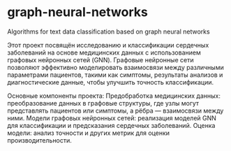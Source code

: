 # graph-neural-networks
Algorithms for text data classification based on graph neural networks

Этот проект посвящён исследованию и классификации сердечных заболеваний на основе медицинских данных с использованием графовых нейронных сетей (GNN). Графовые нейронные сети позволяют эффективно моделировать взаимосвязи между различными параметрами пациентов, такими как симптомы, результаты анализов и диагностические данные, чтобы улучшить точность классификации.

Основные компоненты проекта:
Предобработка медицинских данных: преобразование данных в графовые структуры, где узлы могут представлять пациентов или симптомы, а рёбра — взаимосвязи между ними.
Модели графовых нейронных сетей: реализация моделей GNN для классификации и предсказания сердечных заболеваний.
Оценка модели: анализ точности и других метрик для оценки производительности.
